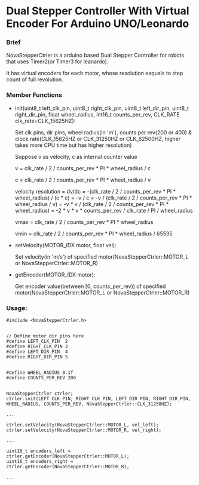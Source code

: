 # Dual Stepper Controller With Virtual Encoder For Arduino UNO/Leonardo

### Brief
NovaStepperCtrler is a arduino based Dual Stepper Controller for robots that uses Timer2(or Timer3 for leanardo).

It has virtual encoders for each motor, whose resolution eaquals to step count of full revolution.

### Member Functions
- init(uint8_t left_clk_pin, uint8_t right_clk_pin, uint8_t left_dir_pin, uint8_t right_dir_pin, float wheel_radius, int16_t counts_per_rev, CLK_RATE clk_rate=CLK_15625HZ):

  Set clk pins, dir pins, wheel radius(in 'm'), counts per rev(200 or 400) & clock rate(CLK_15625HZ or CLK_31250HZ or CLK_62500HZ, higher takes more CPU time but has higher resolution)

  Suppose v as velocity, c as internal counter value

  v = clk_rate / 2 / counts_per_rev * PI * wheel_radius / c

  c = clk_rate / 2 / counts_per_rev * PI * wheel_radius / v

  velocity resolution = dv/dc
                      = -(clk_rate / 2 / counts_per_rev * PI * wheel_radius) / (c * c)
                      = -v / c
                      = -v / (clk_rate / 2 / counts_per_rev * PI * wheel_radius / v)
                      = -v * v / (clk_rate / 2 / counts_per_rev * PI * wheel_radius)
                      = -2 * v * v * counts_per_rev / clk_rate / PI / wheel_radius


  vmax = clk_rate / 2 / counts_per_rev * PI * wheel_radius

  vmin = clk_rate / 2 / counts_per_rev * PI * wheel_radius / 65535

- setVelocity(MOTOR_IDX motor, float vel):

  Set velocity(in 'm/s') of specified motor(NovaStepperCtrler::MOTOR_L or NovaStepperCtrler::MOTOR_R)


- getEncoder(MOTOR_IDX motor):

  Get encoder value(between [0, counts_per_rev)) of specified motor(NovaStepperCtrler::MOTOR_L or NovaStepperCtrler::MOTOR_R)



### Usage:

```
#include <NovaStepperCtrler.h>


// Define motor dir pins here
#define LEFT_CLK_PIN  2
#define RIGHT_CLK_PIN 3
#define LEFT_DIR_PIN  4
#define RIGHT_DIR_PIN 5


#define WHEEL_RADIUS 0.1f
#define COUNTS_PER_REV 200


NovaStepperCtrler ctrler;
ctrler.init(LEFT_CLK_PIN, RIGHT_CLK_PIN, LEFT_DIR_PIN, RIGHT_DIR_PIN, WHEEL_RADIUS, COUNTS_PER_REV, NovaStepperCtrler::CLK_31250HZ);

...

ctrler.setVelocity(NovaStepperCtrler::MOTOR_L, vel_left);
ctrler.setVelocity(NovaStepperCtrler::MOTOR_R, vel_right);

...

uint16_t encoders_left = ctrler.getEncoder(NovaStepperCtrler::MOTOR_L);
uint16_t encoders_right = ctrler.getEncoder(NovaStepperCtrler::MOTOR_R);

...
```